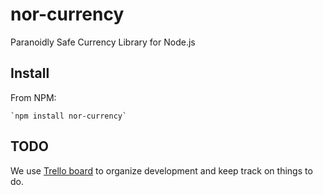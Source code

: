 nor-currency
============

Paranoidly Safe Currency Library for Node.js

Install
-------

From NPM:

	`npm install nor-currency`

TODO
----

We use [Trello board](//trello.com/b/VM5rBW5m/nor-currency) to organize development and keep track on things to do.

